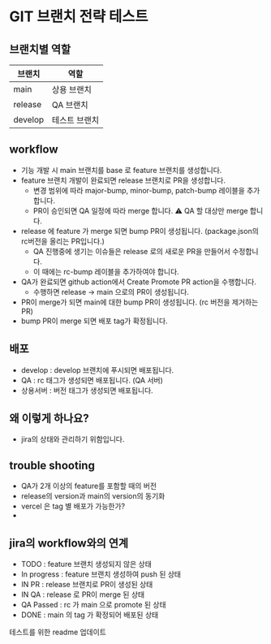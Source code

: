 # GIT 브랜치 전략 테스트

## 브랜치별 역할

| 브랜치  | 역할          |
| ------- | ------------- |
| main    | 상용 브랜치   |
| release | QA 브랜치     |
| develop | 테스트 브랜치 |

## workflow

- 기능 개발 시 main 브랜치를 base 로 feature 브랜치를 생성합니다.
- feature 브랜치 개발이 완료되면 release 브랜치로 PR을 생성합니다.
  - 변경 범위에 따라 major-bump, minor-bump, patch-bump 레이블을 추가합니다.
  - PR이 승인되면 QA 일정에 따라 merge 합니다. ⚠️ QA 할 대상만 merge 합니다.
- release 에 feature 가 merge 되면 bump PR이 생성됩니다. (package.json의 rc버전을 올리는 PR입니다.)
  - QA 진행중에 생기는 이슈들은 release 로의 새로운 PR을 만들어서 수정합니다.
  - 이 때에는 rc-bump 레이블을 추가하여야 합니다.
- QA가 완료되면 github action에서 Create Promote PR action을 수행합니다.
  - 수행하면 release -> main 으로의 PR이 생성됩니다.
- PR이 merge가 되면 main에 대한 bump PR이 생성됩니다. (rc 버전을 제거하는 PR)
- bump PR이 merge 되면 배포 tag가 확정됩니다.

## 배포

- develop : develop 브랜치에 푸시되면 배포됩니다.
- QA : rc 태그가 생성되면 배포됩니다. (QA 서버)
- 상용서버 : 버전 태그가 생성되면 배포됩니다.

## 왜 이렇게 하나요?

- jira의 상태와 관리하기 위함입니다.

## trouble shooting

- QA가 2개 이상의 feature를 포함할 때의 버전
- release의 version과 main의 version의 동기화
- vercel 은 tag 별 배포가 가능한가?
-

## jira의 workflow와의 연계

- TODO : feature 브랜치 생성되지 않은 상태
- In progress : feature 브랜치 생성하여 push 된 상태
- IN PR : release 브랜치로 PR이 생성된 상태
- IN QA : release 로 PR이 merge 된 상태
- QA Passed : rc 가 main 으로 promote 된 상태
- DONE : main 의 tag 가 확정되어 배포된 상태

테스트를 위한 readme 업데이트
